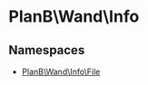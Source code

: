 
                                                                                                                                            
    
# PlanB\Wand\Info

## Namespaces
- [PlanB\Wand\Info\File](../../PlanB/Wand/Info/File.md)








                                                                                                                                                                                                                                                                                                                                                                                                            
    
                                                                                                                                                                                                                                                                             
                